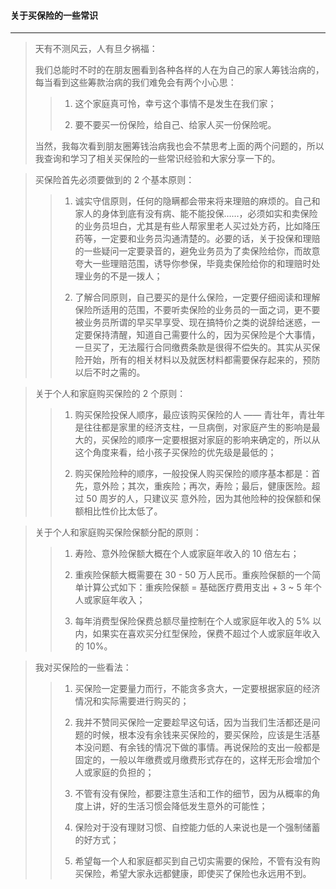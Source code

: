#### 关于买保险的一些常识

---

> 天有不测风云，人有旦夕祸福：
>
> 我们总能时不时的在朋友圈看到各种各样的人在为自己的家人筹钱治病的，每当看到这些筹款治病的我们难免会有两个小心思：
>
>>
>> 1. 这个家庭真可怜，幸亏这个事情不是发生在我们家；
>>
>> 2. 要不要买一份保险，给自己、给家人买一份保险呢。
>
> 当然，我每次看到朋友圈筹钱治病我也会不禁思考上面的两个问题的，所以我查询和学习了相关买保险的一些常识经验和大家分享一下的。

> 买保险首先必须要做到的 2 个基本原则：
>
>>1. 诚实守信原则，任何的隐瞒都会带来将来理赔的麻烦的。自己和家人的身体到底有没有病、能不能投保……，必须如实和卖保险的业务员坦白，尤其是有些人帮家里老人买过处方药，比如降压药等，一定要和业务员沟通清楚的。必要的话，关于投保和理赔的一些疑问一定要录音的，避免业务员为了卖保险给你，而故意夸大一些理赔范围，诱导你参保，毕竟卖保险给你的和理赔时处理业务的不是一拨人；
>>
>>2. 了解合同原则，自己要买的是什么保险，一定要仔细阅读和理解保险所适用的范围，不要听卖保险的业务员的一面之词，更不要被业务员所谓的早买早享受、现在搞特价之类的说辞给迷惑，一定要保持清醒，知道自己需要什么的，因为买保险是个大事情，一旦买了，无法履行合同缴费条款是很得不偿失的。其实从买保险开始，所有的相关材料以及就医材料都需要保存起来的，预防以后不时之需的。

> 关于个人和家庭购买保险的 2 个原则：
>>
>> 1. 购买保险投保人顺序，最应该购买保险的人 —— 青壮年，青壮年是往往都是家里的经济支柱，一旦病倒，对家庭产生的影响是最大的，买保险的顺序一定要根据对家庭的影响来确定的，所以从这个角度来看，给小孩子买保险的优先级是最低的；
>>
>> 2. 购买保险险种的顺序，一般投保人购买保险的顺序基本都是：首先，意外险；其次，重疾险；再次，寿险；最后，健康医险。超过 50 周岁的人，只建议买 意外险，因为其他险种的投保额和保额相比性价比太低了。

> 关于个人和家庭购买保险保额分配的原则：
>>
>> 1. 寿险、意外险保额大概在个人或家庭年收入的 10 倍左右；
>>
>> 2. 重疾险保额大概需要在 30 - 50 万人民币。重疾险保额的一个简单计算公式如下：重疾险保额 = 基础医疗费用支出 + 3 ~ 5 年个人或家庭年收入；
>>
>> 3. 每年消费型保险保费总额尽量控制在个人或家庭年收入的 5% 以内，如果实在喜欢买分红型保险，保费不超过个人或家庭年收入的 10%。

> 我对买保险的一些看法：
>>
>> 1. 买保险一定要量力而行，不能贪多贪大，一定要根据家庭的经济情况和实际需要进行购买的；
>>
>> 2. 我并不赞同买保险一定要趁早这句话，因为当我们生活都还是问题的时候，根本没有余钱来买保险的，要买保险，应该是生活基本没问题、有余钱的情况下做的事情。再说保险的支出一般都是固定的，一般以年缴费或月缴费形式存在的，这样无形会增加个人或家庭的负担的；
>>
>> 3. 不管有没有保险，都要注意生活和工作的细节，因为从概率的角度上讲，好的生活习惯会降低发生意外的可能性；
>>
>> 4. 保险对于没有理财习惯、自控能力低的人来说也是一个强制储蓄的好方式；
>>
>> 5. 希望每一个人和家庭都买到自己切实需要的保险，不管有没有购买保险，希望大家永远都健康，即使买了保险也永远用不到。
